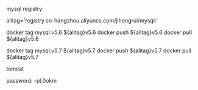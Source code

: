 
mysql registry:

alitag='registry.cn-hangzhou.aliyuncs.com/jihongrui/mysql:'

docker tag mysql:v5.6 ${alitag}v5.6
docker push ${alitag}v5.6
docker pull ${alitag}v5.6 


docker tag mysql:v5.7 ${alitag}v5.7
docker push ${alitag}v5.7
docker pull ${alitag}v5.7 

tomcat 


password: -pl,0okm